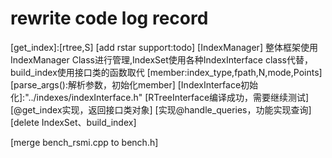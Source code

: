 # rewrite code log record
[get_index]:[rtree,S] [add rstar support:todo]
[IndexManager] 整体框架使用IndexManager Class进行管理,IndexSet使用各种IndexInterface class代替，build_index使用接口类的函数取代
    [member:index_type,fpath,N,mode,Points]
    [parse_args():解析参数，初始化member]
    [IndexInterface初始化]:"../indexes/indexInterface.h" [RTreeInterface编译成功，需要继续测试]
    [@get_index实现，返回接口类对象]
    [实现@handle_queries，功能实现查询]
[delete IndexSet、build_index]


[merge bench_rsmi.cpp to bench.h]
